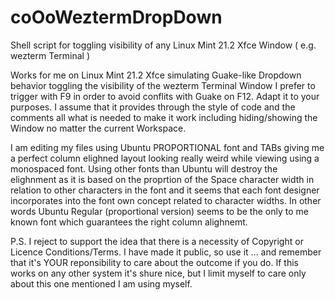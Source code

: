 # coOoWeztermDropDown
Shell script for toggling visibility of any Linux Mint 21.2 Xfce Window ( e.g. wezterm Terminal )

Works for me on Linux Mint 21.2 Xfce simulating Guake-like Dropdown behavior toggling the visibility of the wezterm Terminal Window I prefer to trigger with F9 in order to avoid conflits with Guake on F12. 
Adapt it to your purposes. I assume that it provides through the style of code and the comments all what is needed to make it work including hiding/showing the Window no matter the current Workspace.

I am editing my files using Ubuntu PROPORTIONAL font and TABs giving me a perfect column elighned layout looking really weird while viewing using a monospaced font. Using other fonts than Ubuntu will destroy the elighnment as it is based on the proprtion of the Space character width in relation to other characters in the font and it seems that each font designer incorporates into the font own concept related to character widths. In other words Ubuntu Regular (proportional version) seems to be the only to me known font which guarantees the right column alighnemt. 

P.S. I reject to support the idea that there is a necessity of Copyright or Licence Conditions/Terms. I have made it public, so use it ... and remember that it's YOUR reponsibility to care about the outcome if you do. If this works on any other system it's shure nice, but I limit myself to care only about this one mentioned I am using myself. 
